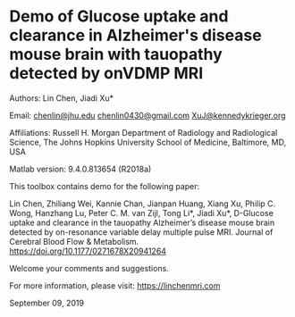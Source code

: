 # Demo of Glucose uptake and clearance in Alzheimer's disease mouse brain with tauopathy detected by onVDMP MRI

Authors: Lin Chen, Jiadi Xu*

Email: chenlin@jhu.edu   chenlin0430@gmail.com   XuJ@kennedykrieger.org

Affiliations:
Russell H. Morgan Department of Radiology and Radiological Science, The Johns Hopkins University School of Medicine, Baltimore, MD, USA

Matlab version: 9.4.0.813654 (R2018a)

This toolbox contains demo for the following paper:

Lin Chen, Zhiliang Wei, Kannie Chan, Jianpan Huang, Xiang Xu, Philip C. Wong, Hanzhang Lu, Peter C. M. van Zijl, Tong Li*, Jiadi Xu*, D-Glucose uptake and clearance in the tauopathy Alzheimer’s disease mouse brain detected by on-resonance variable delay multiple pulse MRI. Journal of Cerebral Blood Flow & Metabolism. https://doi.org/10.1177/0271678X20941264


Welcome your comments and suggestions.

For more information, please visit: https://linchenmri.com

September 09, 2019
